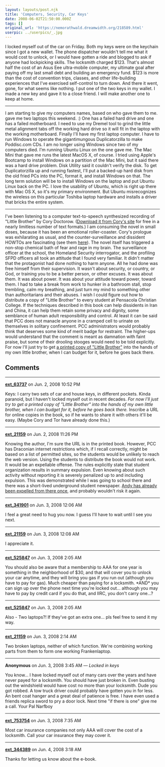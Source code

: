 ```yaml
---
layout: layouts/post.njk
title: 'Computers, Security, Car Keys'
date: 2008-06-02T21:50:00.000Z
tags: []
original_url: 'https://nemorathwald.dreamwidth.org/218589.html'
userpic: ../userpics/_.jpg
---
```

I locked myself out of the car on Friday. Both my keys were on the keychain since I got a new wallet. The phone dispatcher wouldn't tell me what it would cost to unlock, or I would have gotten a ride and blogged to ask if anyone had lockpicking skills. The locksmith charged $123. That's almost half the cost of an Asus Eee ultra-mobile computer, my ultimate goal after paying off my last small debt and building an emergency fund. $123 is more than the cost of convention trips, classes, and other life-building experiences that I've exercised self-control to turn down. And there it went, gone, for what seems like nothing. I put one of the two keys in my wallet. I made a new key and gave it to a close friend. I will make another one to keep at home.

* * *

I am starting to give my computers names, based on who gave them to me. gave me two laptops this weekend. :) One has a failed hard drive and one has a failed motherboard. I need to use my Dremel tool to grind the little metal alignment tabs off the working hard drive so it will fit in the laptop with the working motherboard. Finally I'll have my first laptop computer. I have to run Windows to operate the gigantimungous Duplicatorzilla to make Poddisc.com CDs. I am no longer using Windows since two of my computers died. I'm running Ubuntu Linux on the one gave me. The Mac Mini that gave me runs the latest MacOS X, of course. I tried using Apple's Bootcamp to install Windows on a partition of the Mac Mini, but it said there was a hard drive problem. Disk Utility said it couldn't verify the disk. To get Duplicatorzilla up and running fastest, I'll put a backed-up hard disk from the old fried PCs into the PC, format it, and install Windows on that. The long term solution will be to install Windows on the laptop and put Ubuntu Linux back on the PC. I love the usability of Ubuntu, which is right up there with Mac OS X, so it's my primary environment. But Ubuntu misrecognizes the wireless on this particular Toshiba laptop hardware and installs a driver that bricks the entire system.

* * *

I've been listening to a computer text-to-speech synthesized recording of "Little Brother" by Cory Doctorow. ([Download it from Cory's site](http://craphound.com/littlebrother/download/) for free in a nearly limitless number of text formats.) I am consuming the novel in small doses, because it has been an emotional roller-coaster. Cory's prologue was exhilarating as usual, and the counter-surveillance and dissident HOWTOs are fascinating (see them [here](http://www.instructables.com/member/w1n5t0n/)). The novel itself has triggered a non-stop chemical bath of fear and rage in my brain. The surveillance officer at the school, the Homeland Security interrogator, and the profiling SFPD officers all took an attitude that I found very familiar. It didn't matter that the protagonist had done nothing to harm anyone. All he had done was free himself from their supervision. It wasn't about security, or country, or God, or training you to be a better person, or other excuses. It was about them. It was about power. It was about your attitude toward power, toward them. I had to take a break from work to hunker in a bathroom stall, stop trembling, calm my breathing, and just turn my mind to something other than authoritarians and their abuses. I wish I could figure out how to distribute a copy of "Little Brother" to every student at Pensacola Christian College. If the techniques described in this book can help dissidents in Iran and China, it can help them retain some privacy and dignity, some semblance of human adult responsibility and control. At least it can be said that PCC does not manacle anyone in a cramped cell to urinate on themselves in solitary confinement. PCC administrators would probably think that deserves some kind of merit badge for restraint. The higher-ups would understand that the comment is meant as damnation with faint praise, but some of their drooling stooges would need to be told explicitly. For now I'll just try to get [a printed copy of "Little Brother"](http://www.amazon.com/Little-Brother-Cory-Doctorow/dp/0765319853) into the hands of my own little brother, when I can budget for it, before he goes back there.

## Comments

---

**[ext_63737](https://www.dreamwidth.org/users/ext_63737)** on Jun. 2, 2008 10:52 PM

Keys: I carry two sets of car and house keys, in different pockets. Kinda paranoid, but I haven't locked myself out in recent decades. _For now I'll just try to get a printed copy of "Little Brother" into the hands of my own little brother, when I can budget for it, before he goes back there._ Inscribe a URL for online copies in the book, so if he wants to share it with others it'll be easy. (Maybe Cory and Tor have already done this.)

---

**[ext_21159](https://www.dreamwidth.org/users/ext_21159)** on Jun. 2, 2008 11:26 PM

Knowing the author, I'm sure the URL is in the printed book. However, PCC has Draconian internet restrictions which, if I recall correctly, might be based on a list of permitted sites, so the students would be unlikely to reach the web version. Using the students to distribute the book would not work. It would be an expellable offense. The rules explicitly state that student organization results in summary expulsion. Even knowing about such activity without reporting it is severely penalized up to and including expulsion. This was demonstrated while I was going to school there and there was a short-lived underground student newspaper. [Andy has already been expelled from there once](http://matt-arnold.livejournal.com/162713.html), and probably wouldn't risk it again.

---

**[ext_341901](https://www.dreamwidth.org/users/ext_341901)** on Jun. 3, 2008 12:06 AM

I feel a great need to hug you now. I guess I'll have to wait until I see you next.

---

**[ext_21159](https://www.dreamwidth.org/users/ext_21159)** on Jun. 3, 2008 12:08 AM

I appreciate it.

---

**[ext_525847](https://www.dreamwidth.org/users/ext_525847)** on Jun. 3, 2008 2:05 AM

You should also be aware that a membership to AAA for one year is something in the neighborhood of $30, and that will cover you to unlock your car anytime, and they will bring you gas if you run out (although you have to pay for gas). Much cheaper than paying for a locksmith. \*AND\* you can sign up over the phone next time you're locked out... although you may have to pay by credit card if you do that, and IIRC, you don't carry one...?

---

**[ext_525847](https://www.dreamwidth.org/users/ext_525847)** on Jun. 3, 2008 2:05 AM

Also - Two laptops?! If they've got an extra one... pls feel free to send it my way.

---

**[ext_21159](https://www.dreamwidth.org/users/ext_21159)** on Jun. 3, 2008 2:14 AM

Two broken laptops, neither of which function. We're combining working parts from them to form one working Frankenlaptop.

---

**Anonymous** on Jun. 3, 2008 3:45 AM — *Locked in keys*

You know... I have locked myself out of many cars over the years and have never payed for a locksmith. You should have just broken in. Even busting out the windshield would have cost no more than your locksmith. Dude you got robbed. A tow truck driver could probably have gotten you in for less. An bent coat hanger and a great deal of patience is free. I have even used a friends replica sword to pry a door lock. Next time "if there is one" give me a call. Your Pal Narfboy

---

**[ext_753754](https://www.dreamwidth.org/users/ext_753754)** on Jun. 3, 2008 7:35 AM

Most car insurance companies not only AAA will cover the cost of a locksmith. Call your car insurance they may cover it.

---

**[ext_344389](https://www.dreamwidth.org/users/ext_344389)** on Jun. 4, 2008 3:18 AM

Thanks for letting us know about the e-book.
